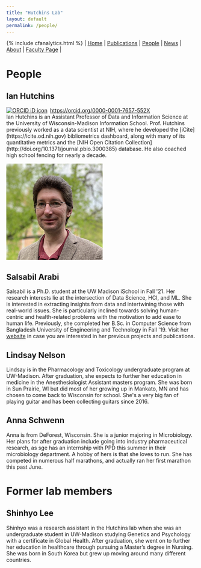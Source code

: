 ```yaml
---
title: "Hutchins Lab"
layout: default
permalink: /people/
---
```

{% include cfanalytics.html %}
| [Home](/index) | [Publications](/publications) | [People](/people) | [News](/news) | [About](/about) | [Faculty Page](https://ischool.wisc.edu/blog/staff/hutchins-b-ian/) |

# People

## Ian Hutchins
<div itemscope itemtype="https://schema.org/Person"><a itemprop="sameAs" content="https://orcid.org/0000-0001-7657-552X" href="https://orcid.org/0000-0001-7657-552X" target="orcid.widget" rel="me noopener noreferrer" style="vertical-align:top;"><img src="https://orcid.org/sites/default/files/images/orcid_16x16.png" style="width:1em;margin-right:.5em;" alt="ORCID iD icon">https://orcid.org/0000-0001-7657-552X</a></div>
Ian Hutchins is an Assistant Professor of Data and Information Science at the University of Wisconsin-Madison Information School. Prof. Hutchins previously worked as a data scientist at NIH, where he developed the [iCite](https://icite.od.nih.gov) bibliometrics dashboard, along with many of its quantitative metrics and the [NIH Open Citation Collection](http://doi.org/10.1371/journal.pbio.3000385) database. He also coached high school fencing for nearly a decade.

![Ian Hutchins](/assets/ian_256.png)

## Salsabil Arabi
Salsabil is a Ph.D. student at the UW Madison iSchool in Fall '21. Her research interests lie at the intersection of Data Science, HCI, and ML. She is interested in extracting insights from data and intertwining those with real-world issues. She is particularly inclined towards solving human-centric and health-related problems with the motivation to add ease to human life. Previously, she completed her B.Sc. in Computer Science from Bangladesh University of Engineering and Technology in Fall '19. Visit her [website](https://salsabil007.github.io/Salsabil007/) in case you are interested in her previous projects and publications.

## Lindsay Nelson
Lindsay is in the Pharmacology and Toxicology undergraduate program at UW-Madison. After graduation, she expects to further her education in medicine in the Anesthesiologist Assistant masters program. She was born in Sun Prairie, WI but did most of her growing up in Mankato, MN and has chosen to come back to Wisconsin for school.  She's a very big fan of playing guitar and has been collecting guitars since 2016.

## Anna Schwenn
Anna is from DeForest, Wisconsin. She is a junior majoring in Microbiology. Her plans for after graduation include going into industry pharmaceutical research, as sge has an internship with PPD this summer in their microbiology department. A hobby of hers is that she loves to run. She has competed in numerous half marathons, and actually ran her first marathon this past June.

# Former lab members

## Shinhyo Lee
Shinhyo was a research assistant in the Hutchins lab when she was an undergraduate student in UW-Madison studying Genetics and Psychology with a certificate in Global Health. After graduation, she went on to further her education in healthcare through pursuing a Master’s degree in Nursing. She was born in South Korea but grew up moving around many different countries.
